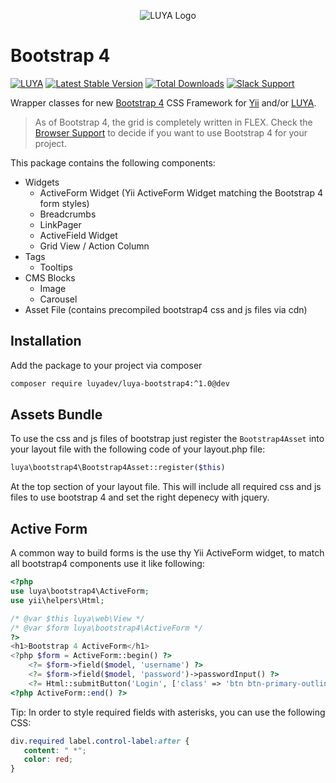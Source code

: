 <p align="center">
  <img src="https://raw.githubusercontent.com/luyadev/luya/master/docs/logo/luya-logo-0.2x.png" alt="LUYA Logo"/>
</p>

# Bootstrap 4

[![LUYA](https://img.shields.io/badge/Powered%20by-LUYA-brightgreen.svg)](https://luya.io)
[![Latest Stable Version](https://poser.pugx.org/luyadev/luya-bootstrap4/v/stable)](https://packagist.org/packages/luyadev/luya-bootstrap4)
[![Total Downloads](https://poser.pugx.org/luyadev/luya-bootstrap4/downloads)](https://packagist.org/packages/luyadev/luya-bootstrap4)
[![Slack Support](https://img.shields.io/badge/Slack-luyadev-yellowgreen.svg)](https://slack.luya.io/)

Wrapper classes for new [Bootstrap 4](https://getbootstrap.com/) CSS Framework for [Yii](https://yiiframework.com) and/or [LUYA](https://luya.io).

> As of Bootstrap 4, the grid is completely written in FLEX. Check the [Browser Support](http://caniuse.com/#search=flex) to decide if you want to use Bootstrap 4 for your project.

This package contains the following components:

+ Widgets
   + ActiveForm Widget (Yii ActiveForm Widget matching the Bootstrap 4 form styles)
   + Breadcrumbs
   + LinkPager
   + ActiveField Widget
   + Grid View / Action Column
+ Tags
   + Tooltips
+ CMS Blocks
   + Image
   + Carousel
+ Asset File (contains precompiled bootstrap4 css and js files via cdn)

## Installation

Add the package to your project via composer

```sh
composer require luyadev/luya-bootstrap4:^1.0@dev
```

## Assets Bundle

To use the css and js files of bootstrap just register the `Bootstrap4Asset` into your layout file with the following code of your layout.php file:

```php
luya\bootstrap4\Bootstrap4Asset::register($this)
```

At the top section of your layout file. This will include all required css and js files to use bootstrap 4 and set the right depenecy with jquery.

## Active Form

A common way to build forms is the use thy Yii ActiveForm widget, to match all bootstrap4 components use it like following:

```php
<?php
use luya\bootstrap4\ActiveForm;
use yii\helpers\Html;

/* @var $this luya\web\View */
/* @var $form luya\bootstrap4\ActiveForm */
?>
<h1>Bootstrap 4 ActiveForm</h1>
<?php $form = ActiveForm::begin() ?>
    <?= $form->field($model, 'username') ?>
    <?= $form->field($model, 'password')->passwordInput() ?>
    <?= Html::submitButton('Login', ['class' => 'btn btn-primary-outline']) ?>
<?php ActiveForm::end() ?>
```

Tip: In order to style required fields with asterisks, you can use the following CSS:

```css
div.required label.control-label:after {
   content: " *";
   color: red;
}
```
